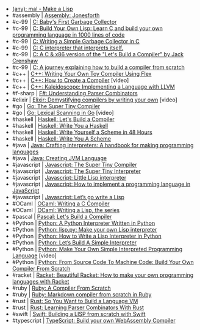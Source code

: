 - [(any): mal - Make a Lisp](https://github.com/kanaka/mal#mal---make-a-lisp)
- #assembly | [Assembly: Jonesforth](https://github.com/nornagon/jonesforth/blob/master/jonesforth.S)
- #c-99 | [C: Baby's First Garbage Collector](http://journal.stuffwithstuff.com/2013/12/08/babys-first-garbage-collector/)
- #c-99 | [C: Build Your Own Lisp: Learn C and build your own programming language in 1000 lines of code](http://www.buildyourownlisp.com/)
- #c-99 | [C: Writing a Simple Garbage Collector in C](http://maplant.com/gc.html)
- #c-99 | [C: C interpreter that interprets itself.](https://github.com/lotabout/write-a-C-interpreter)
- #c-99 | [C: A C & x86 version of the "Let's Build a Compiler" by Jack Crenshaw](https://github.com/lotabout/Let-s-build-a-compiler)
- #c-99 | [C: A journey explaining how to build a compiler from scratch](https://github.com/DoctorWkt/acwj)
- #c++ | [C++: Writing Your Own Toy Compiler Using Flex](https://gnuu.org/2009/09/18/writing-your-own-toy-compiler/)
- #c++ | [C++: How to Create a Compiler](https://www.youtube.com/watch?v=eF9qWbuQLuw) [video]
- #c++ | [C++: Kaleidoscope: Implementing a Language with LLVM](https://llvm.org/docs/tutorial/MyFirstLanguageFrontend/index.html)
- #f-sharp | [F#: Understanding Parser Combinators](https://fsharpforfunandprofit.com/posts/understanding-parser-combinators/)
- #elixir | [Elixir: Demystifying compilers by writing your own](https://www.youtube.com/watch?v=zMJYoYwOCd4) [video]
- #go | [Go: The Super Tiny Compiler](https://github.com/hazbo/the-super-tiny-compiler)
- #go | [Go: Lexical Scanning in Go](https://www.youtube.com/watch?v=HxaDtrXwRE) [video]
- #haskell | [Haskell: Let's Build a Compiler](https://g-ford.github.io/cradle/)
- #haskell | [Haskell: Write You a Haskell](http://dev.stephendiehl.com/fun/)
- #haskell | [Haskell: Write Yourself a Scheme in 48 Hours](https://en.wikibooks.org/wiki/WriteYourselfaSchemein48Hours)
- #haskell | [Haskell: Write You A Scheme](https://www.wespiser.com/writings/wyas/home.html)
- #java | [Java: Crafting interpreters: A handbook for making programming languages](http://www.craftinginterpreters.com/)
- #java | [Java: Creating JVM Language](http://jakubdziworski.github.io/categories.html#Enkel-ref)
- #javascript | [Javascript: The Super Tiny Compiler](https://github.com/jamiebuilds/the-super-tiny-compiler)
- #javascript | [Javascript: The Super Tiny Interpreter](https://github.com/keyanzhang/the-super-tiny-interpreter)
- #javascript | [Javascript: Little Lisp interpreter](https://maryrosecook.com/blog/post/little-lisp-interpreter)
- #javascript | [Javascript: How to implement a programming language in JavaScript](http://lisperator.net/pltut/)
- #javascript | [Javascript: Let’s go write a Lisp](https://idiocy.org/lets-go-write-a-lisp/part-1.html)
- #OCaml | [OCaml: Writing a C Compiler](https://norasandler.com/2017/11/29/Write-a-Compiler.html)
- #OCaml | [OCaml: Writing a Lisp, the series](https://bernsteinbear.com/blog/lisp/)
- #pascal | [Pascal: Let's Build a Compiler](https://compilers.iecc.com/crenshaw/)
- #Python | [Python: A Python Interpreter Written in Python](http://aosabook.org/en/500L/a-python-interpreter-written-in-python.html)
- #Python | [Python: lisp.py: Make your own Lisp interpreter](http://khamidou.com/compilers/lisp.py/)
- #Python | [Python: How to Write a Lisp Interpreter in Python](http://norvig.com/lispy.html)
- #Python | [Python: Let’s Build A Simple Interpreter](https://ruslanspivak.com/lsbasi-part1/)
- #Python | [Python: Make Your Own Simple Interpreted Programming Language](https://www.youtube.com/watch?v=dj9CBS3ikGA&list=PLZQftyCk7SdoVexSmwytBgs7P0b97yD&index=1) [video]
- #Python | [Python: From Source Code To Machine Code: Build Your Own Compiler From Scratch](https://build-your-own.org/compiler/)
- #racket | [Racket: Beautiful Racket: How to make your own programming languages with Racket](https://beautifulracket.com/)
- #ruby | [Ruby: A Compiler From Scratch](https://www.destroyallsoftware.com/screencasts/catalog/a-compiler-from-scratch)
- #ruby | [Ruby: Markdown compiler from scratch in Ruby](https://blog.beezwax.net/2017/07/07/writing-a-markdown-compiler/)
- #rust | [Rust: So You Want to Build a Language VM](https://blog.subnetzero.io/post/building-language-vm-part-00/)
- #rust | [Rust: Learning Parser Combinators With Rust](https://bodil.lol/parser-combinators/)
- #swift | [Swift: Building a LISP from scratch with Swift](https://www.uraimo.com/2017/02/05/building-a-lisp-from-scratch-with-swift/)
- #typescript | [TypeScript: Build your own WebAssembly Compiler](https://blog.scottlogic.com/2019/05/17/webassembly-compiler.html)